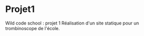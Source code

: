 # Projet1
Wild code school : projet 1
Réalisation d'un site statique pour un trombinoscope de l'école. 
